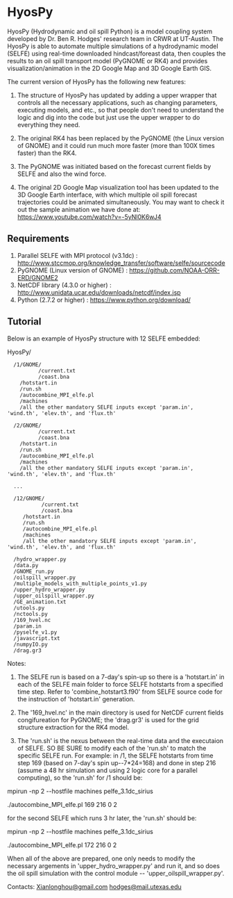 HyosPy
======

HyosPy (Hydrodynamic and oil spill Python) is a model coupling system developed by Dr. Ben R. Hodges' research team in CRWR at UT-Austin. The HyosPy is able to automate multiple simulations of a hydrodynamic model (SELFE) using real-time downloaded hindcast/foreast data, then couples the results to an oil spill transport model (PyGNOME or RK4) and provides visualization/animation in the 2D Google Map and 3D Google Earth GIS.

The current version of HyosPy has the following new features:

1. The structure of HyosPy has updated by adding a upper wrapper that controls all the necessary applications, such as changing parameters, executing models, and etc., so that people don't need to understand the logic and dig into the code but just use the upper wrapper to do everything they need.

2. The original RK4 has been replaced by the PyGNOME (the Linux version of GNOME) and it could run much more faster (more than 100X times faster) than the RK4.

3. The PyGNOME was initiated based on the forecast current fields by SELFE and also the wind force.

4. The original 2D Google Map visualization tool has been updated to the 3D Google Earth interface, with which multiple oil spill forecast trajectories could be animated simultaneously. You may want to check it out the sample animation we have done at: https://www.youtube.com/watch?v=-5yNl0K6wJ4

Requirements
-----
1. Parallel SELFE with MPI protocol (v3.1dc) : http://www.stccmop.org/knowledge_transfer/software/selfe/sourcecode
2. PyGNOME (Linux version of GNOME) : https://github.com/NOAA-ORR-ERD/GNOME2
3. NetCDF library (4.3.0 or higher) : http://www.unidata.ucar.edu/downloads/netcdf/index.jsp
4. Python (2.7.2 or higher) : https://www.python.org/download/

Tutorial
--------
Below is an example of HyosPy structure with 12 SELFE embedded:


HyosPy/

      /1/GNOME/
              /current.txt
              /coast.bna
        /hotstart.in
        /run.sh
        /autocombine_MPI_elfe.pl
        /machines
        /all the other mandatory SELFE inputs except 'param.in', 'wind.th', 'elev.th', and 'flux.th'
        
      /2/GNOME/
              /current.txt
              /coast.bna
        /hotstart.in
        /run.sh
        /autocombine_MPI_elfe.pl
        /machines
        /all the other mandatory SELFE inputs except 'param.in', 'wind.th', 'elev.th', and 'flux.th'
        
      ...
      
      /12/GNOME/
               /current.txt
               /coast.bna
         /hotstart.in
         /run.sh
         /autocombine_MPI_elfe.pl
         /machines
         /all the other mandatory SELFE inputs except 'param.in', 'wind.th', 'elev.th', and 'flux.th'
      
      /hydro_wrapper.py
      /data.py
      /GNOME_run.py
      /oilspill_wrapper.py
      /multiple_models_with_multiple_points_v1.py
      /upper_hydro_wrapper.py
      /upper_oilspill_wrapper.py
      /GE_animation.txt
      /utools.py
      /nctools.py
      /169_hvel.nc
      /param.in
      /pyselfe_v1.py
      /javascript.txt
      /numpyIO.py
      /drag.gr3
      
Notes:

1. The SELFE run is based on a 7-day's spin-up so there is a 'hotstart.in' in each of the SELFE main folder to force SELFE hotstarts from a specified time step. Refer to 'combine_hotstart3.f90' from SELFE source code for the instruction of 'hotstart.in' generation.
2. The '169_hvel.nc' in the main directory is used for NetCDF current fields congifureation for PyGNOME; the 'drag.gr3' is used for the grid structure extraction for the RK4 model.
       

2. The 'run.sh' is the nexus between the real-time data and the executaion of SELFE. SO BE SURE to modify each of the 'run.sh' to match the specific SELFE run. For example: in /1, the SELFE hotstarts from time step 169 (based on 7-day's spin up--7*24=168) and done in step 216 (assume a 48 hr simulation and using 2 logic core for a parallel computing), so the 'run.sh' for /1 should be:

mpirun -np 2 --hostfile machines pelfe_3.1dc_sirius

./autocombine_MPI_elfe.pl 169 216 0 2

for the second SELFE which runs 3 hr later, the 'run.sh' should be:

mpirun -np 2 --hostfile machines pelfe_3.1dc_sirius

./autocombine_MPI_elfe.pl 172 216 0 2


When all of the above are prepared, one only needs to modify the necessary argements in 'upper_hydro_wrapper.py' and run it, and so does the oil spill simulation with the control module -- 'upper_oilspill_wrapper.py'.

Contacts:
Xianlonghou@gmail.com
hodges@mail.utexas.edu
 
        
     
